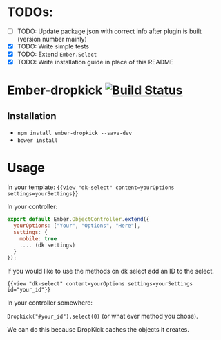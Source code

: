 # TODOs:
- [ ] TODO: Update package.json with correct info after plugin is built (version number mainly)
- [x] TODO: Write simple tests
- [x] TODO: Extend `Ember.Select`
- [x] TODO: Write installation guide in place of this README

# Ember-dropkick [![Build Status](https://travis-ci.org/Robdel12/ember-dropkick.svg)](https://travis-ci.org/Robdel12/ember-dropkick)

## Installation

* `npm install ember-dropkick --save-dev`
* `bower install`

# Usage

In your template:
`{{view "dk-select" content=yourOptions settings=yourSettings}}`

In your controller:
```javascript
export default Ember.ObjectController.extend({
  yourOptions: ["Your", "Options", "Here"],
  settings: {
    mobile: true
    .... (dk settings)
  }
});
```
If you would like to use the methods on dk select add an ID to the select.

`{{view "dk-select" content=yourOptions settings=yourSettings id="your_id"}}`

In your controller somewhere:

`Dropkick("#your_id").select(0)` (or what ever method you chose).

We can do this because DropKick caches the objects it creates.
